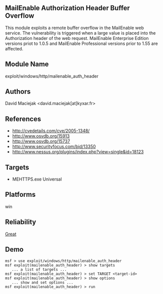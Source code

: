 ## MailEnable Authorization Header Buffer Overflow

This module exploits a remote buffer overflow in the 
MailEnable web service. The vulnerability is triggered when 
a large value is placed into the Authorization header of the 
web request. MailEnable Enterprise Edition versions priot to 
1.0.5 and MailEnable Professional versions prior to 1.55 are 
affected.


## Module Name
exploit/windows/http/mailenable_auth_header

## Authors
David Maciejak <david.maciejak[at]kyxar.fr>


## References
* http://cvedetails.com/cve/2005-1348/
* http://www.osvdb.org/15913
* http://www.osvdb.org/15737
* http://www.securityfocus.com/bid/13350
* http://www.nessus.org/plugins/index.php?view=single&id=18123



## Targets
* MEHTTPS.exe Universal


## Platforms
win

## Reliability
[Great](https://github.com/rapid7/metasploit-framework/wiki/Exploit-Ranking)

## Demo

```
msf > use exploit/windows/http/mailenable_auth_header
msf exploit(mailenable_auth_header) > show targets
   ... a list of targets ...
msf exploit(mailenable_auth_header) > set TARGET <target-id>
msf exploit(mailenable_auth_header) > show options
   ... show and set options ...
msf exploit(mailenable_auth_header) > run
```
    
    